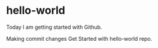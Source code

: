 hello-world
===========

Today I am getting started with Github.

Making commit changes
Get Started with hello-world repo.
